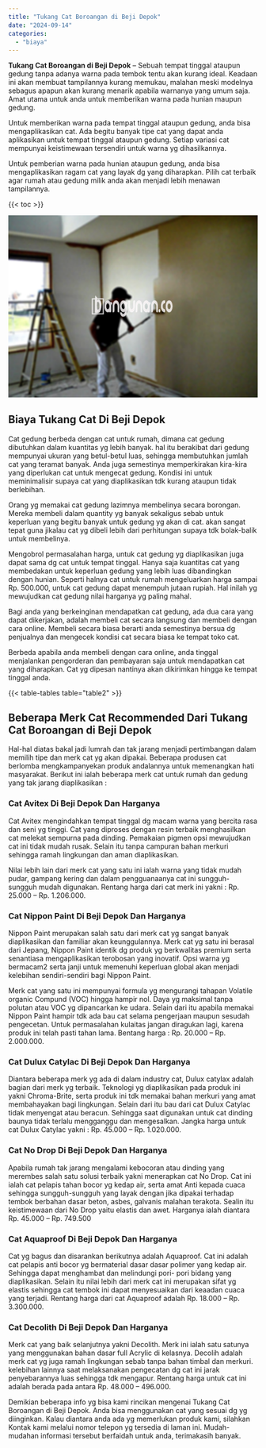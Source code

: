 ```yaml
---
title: "Tukang Cat Boroangan di Beji Depok"
date: "2024-09-14"
categories: 
  - "biaya"
---
```


**Tukang Cat Boroangan di Beji Depok** – Sebuah tempat tinggal ataupun gedung tanpa adanya warna pada tembok tentu akan kurang ideal. Keadaan ini akan membuat tampilannya kurang memukau, malahan meski modelnya sebagus apapun akan kurang menarik apabila warnanya yang umum saja. Amat utama untuk anda untuk memberikan warna pada hunian maupun gedung.

Untuk memberikan warna pada tempat tinggal ataupun gedung, anda bisa mengaplikasikan cat. Ada begitu banyak tipe cat yang dapat anda aplikasikan untuk tempat tinggal ataupun gedung. Setiap variasi cat mempunyai keistimewaan tersendiri untuk warna yg dihasilkannya.

Untuk pemberian warna pada hunian ataupun gedung, anda bisa mengaplikasikan ragam cat yang layak dg yang diharapkan. Pilih cat terbaik agar rumah atau gedung milik anda akan menjadi lebih menawan tampilannya.

{{< toc >}}

![Tukang Cat Boroangan di Beji Depok](/images/jasa-cat-murah42.png)

## Biaya Tukang Cat Di Beji Depok

Cat gedung berbeda dengan cat untuk rumah, dimana cat gedung dibutuhkan dalam kuantitas yg lebih banyak. hal itu berakibat dari gedung mempunyai ukuran yang betul-betul luas, sehingga membutuhkan jumlah cat yang teramat banyak. Anda juga semestinya memperkirakan kira-kira yang diperlukan cat untuk mengecat gedung. Kondisi ini untuk meminimalisir supaya cat yang diaplikasikan tdk kurang ataupun tidak berlebihan.

Orang yg memakai cat gedung lazimnya membelinya secara borongan. Mereka membeli dalam quantity yg banyak sekaligus sebab untuk keperluan yang begitu banyak untuk gedung yg akan di cat. akan sangat tepat guna jikalau cat yg dibeli lebih dari perhitungan supaya tdk bolak-balik untuk membelinya.

Mengobrol permasalahan harga, untuk cat gedung yg diaplikasikan juga dapat sama dg cat untuk tempat tinggal. Hanya saja kuantitas cat yang membedakan untuk keperluan gedung yang lebih luas dibandingkan dengan hunian. Seperti halnya cat untuk rumah mengeluarkan harga sampai Rp. 500.000, untuk cat gedung dapat menempuh jutaan rupiah. Hal inilah yg mewujudkan cat gedung nilai harganya yg paling mahal.

Bagi anda yang berkeinginan mendapatkan cat gedung, ada dua cara yang dapat dikerjakan, adalah membeli cat secara langsung dan membeli dengan cara online. Membeli secara biasa berarti anda semestinya bersua dg penjualnya dan mengecek kondisi cat secara biasa ke tempat toko cat.

Berbeda apabila anda membeli dengan cara online, anda tinggal menjalankan pengorderan dan pembayaran saja untuk mendapatkan cat yang diharapkan. Cat yg dipesan nantinya akan dikirimkan hingga ke tempat tinggal anda.

{{< table-tables table="table2" >}}

## Beberapa Merk Cat Recommended Dari Tukang Cat Boroangan di Beji Depok

Hal-hal diatas bakal jadi lumrah dan tak jarang menjadi pertimbangan dalam memilih tipe dan merk cat yg akan dipakai. Beberapa produsen cat berlomba mengkampanyekan produk andalannya untuk memenangkan hati masyarakat. Berikut ini ialah beberapa merk cat untuk rumah dan gedung yang tak jarang diaplikasikan :

### Cat Avitex Di Beji Depok Dan Harganya

Cat Avitex mengindahkan tempat tinggal dg macam warna yang bercita rasa dan seni yg tinggi. Cat yang diproses dengan resin terbaik menghasilkan cat melekat sempurna pada dinding. Pemakaian pigmen opsi mewujudkan cat ini tidak mudah rusak. Selain itu tanpa campuran bahan merkuri sehingga ramah lingkungan dan aman diaplikasikan.

Nilai lebih lain dari merk cat yang satu ini ialah warna yang tidak mudah pudar, gampang kering dan dalam pengguanaanya cat ini sungguh-sungguh mudah digunakan. Rentang harga dari cat merk ini yakni : Rp. 25.000 – Rp. 1.206.000.

### Cat Nippon Paint Di Beji Depok Dan Harganya

Nippon Paint merupakan salah satu dari merk cat yg sangat banyak diaplikasikan dan familiar akan keunggulannya. Merk cat yg satu ini berasal dari Jepang, Nippon Paint identik dg produk yg berkwalitas premium serta senantiasa mengaplikasikan terobosan yang inovatif. Opsi warna yg bermacam2 serta janji untuk memenuhi keperluan global akan menjadi kelebihan sendiri-sendiri bagi Nippon Paint.

Merk cat yang satu ini mempunyai formula yg mengurangi tahapan Volatile organic Compund (VOC) hingga hampir nol. Daya yg maksimal tanpa polutan atau VOC yg dipancarkan ke udara. Selain dari itu apabila memakai Nippon Paint hampir tdk ada bau cat selama pengerjaan maupun sesudah pengecetan. Untuk permasalahan kulaitas jangan diragukan lagi, karena produk ini telah pasti tahan lama. Bentang harga : Rp. 20.000 – Rp. 2.000.000.

### Cat Dulux Catylac Di Beji Depok Dan Harganya

Diantara beberapa merk yg ada di dalam industry cat, Dulux catylax adalah bagian dari merk yg terbaik. Teknologi yg diaplikasikan pada produk ini yakni Chroma-Brite, serta produk ini tdk memakai bahan merkuri yang amat membahayakan bagi lingkungan. Selain dari itu bau dari cat Dulux Catylac tidak menyengat atau beracun. Sehingga saat digunakan untuk cat dinding baunya tidak terlalu mengganggu dan mengesalkan. Jangka harga untuk cat Dulux Catylac yakni : Rp. 45.000 – Rp. 1.020.000.

### Cat No Drop Di Beji Depok Dan Harganya

Apabila rumah tak jarang mengalami kebocoran atau dinding yang merembes salah satu solusi terbaik yakni menerapkan cat No Drop. Cat ini ialah cat pelapis tahan bocor yg kedap air, serta amat Anti kepada cuaca sehingga sungguh-sungguh yang layak dengan jika dipakai terhadap tembok berbahan dasar beton, asbes, galvanis malahan terakota. Sealin itu keistimewaan dari No Drop yaitu elastis dan awet. Harganya ialah diantara Rp. 45.000 – Rp. 749.500

### Cat Aquaproof Di Beji Depok Dan Harganya

Cat yg bagus dan disarankan berikutnya adalah Aquaproof. Cat ini adalah cat pelapis anti bocor yg bermaterial dasar dasar polimer yang kedap air. Sehingga dapat menghambat dan melindungi pori- pori bidang yang diaplikasikan. Selain itu nilai lebih dari merk cat ini merupakan sifat yg elastis sehingga cat tembok ini dapat menyesuaikan dari keaadan cuaca yang terjadi. Rentang harga dari cat Aquaproof adalah Rp. 18.000 – Rp. 3.300.000.

### Cat Decolith Di Beji Depok Dan Harganya

Merk cat yang baik selanjutnya yakni Decolith. Merk ini ialah satu satunya yang menggunakan bahan dasar full Acrylic di kelasnya. Decolih adalah merk cat yg juga ramah lingkungan sebab tanpa bahan timbal dan merkuri. kelebihan lainnya saat melaksanakan pengecatan dg cat ini jarak penyebarannya luas sehingga tdk mengapur. Rentang harga untuk cat ini adalah berada pada antara Rp. 48.000 – 496.000.

Demikian beberapa info yg bisa kami rincikan mengenai Tukang Cat Boroangan di Beji Depok. Anda bisa menggunakan cat yang sesuai dg yg diinginkan. Kalau diantara anda ada yg memerlukan produk kami, silahkan Kontak kami melalui nomor telepon yg tersedia di laman ini. Mudah-mudahan informasi tersebut berfaidah untuk anda, terimakasih banyak.
